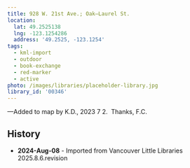 ```yaml
---
title: 928 W. 21st Ave.; Oak—Laurel St.
location:
  lat: 49.2525138
  lng: -123.1254286
  address: '49.2525, -123.1254'
tags:
  - kml-import
  - outdoor
  - book-exchange
  - red-marker
  - active
photo: /images/libraries/placeholder-library.jpg
library_id: '00346'
---
```

—Added to map by K.D., 2023 7 2.  Thanks, F.C.

## History
- **2024-Aug-08** - Imported from Vancouver Little Libraries 2025.8.6.revision
